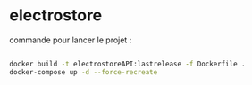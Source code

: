 # electrostore

commande pour lancer le projet : 
```bash

docker build -t electrostoreAPI:lastrelease -f Dockerfile .
docker-compose up -d --force-recreate

```